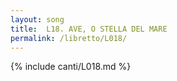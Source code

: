 ```yaml
---
layout: song
title:  L18. AVE, O STELLA DEL MARE
permalink: /libretto/L018/
---
```

{% include canti/L018.md %}   